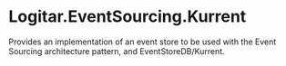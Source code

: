 # Logitar.EventSourcing.Kurrent

Provides an implementation of an event store to be used with the Event Sourcing architecture pattern, and EventStoreDB/Kurrent.
